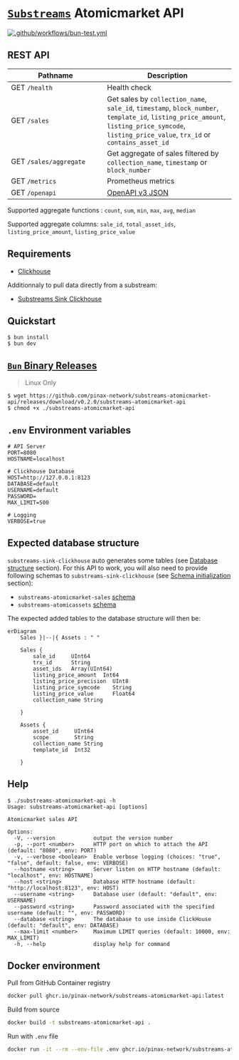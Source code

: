 # [`Substreams`](https://substreams.streamingfast.io/) Atomicmarket API
[![.github/workflows/bun-test.yml](https://github.com/pinax-network/substreams-atomicmarket-api/actions/workflows/bun-test.yml/badge.svg)](https://github.com/pinax-network/substreams-atomicmarket-api/actions/workflows/bun-test.yml)

## REST API

| <div style="width:200px">Pathname</div>| Description           |
|----------------------------------------|-----------------------|
| GET `/health`                          | Health check
| GET `/sales`                           | Get sales by `collection_name`, `sale_id`, `timestamp`, `block_number`, `template_id`, `listing_price_amount`, `listing_price_symcode`, `listing_price_value`, `trx_id` or `contains_asset_id`
| GET `/sales/aggregate`                 | Get aggregate of sales filtered by `collection_name`, `timestamp` or `block_number`
| GET `/metrics`                         | Prometheus metrics
| GET `/openapi`                         | [OpenAPI v3 JSON](https://spec.openapis.org/oas/v3.0.0)

Supported aggregate functions : `count`, `sum`, `min`, `max`, `avg`, `median`

Supported aggregate columns: `sale_id`, `total_asset_ids`, `listing_price_amount`, `listing_price_value`

## Requirements

- [Clickhouse](https://clickhouse.com/)

Additionnaly to pull data directly from a substream:
- [Substreams Sink Clickhouse](https://github.com/pinax-network/substreams-sink-clickhouse/)

## Quickstart
```console
$ bun install
$ bun dev
```

## [`Bun` Binary Releases](https://github.com/pinax-network/substreams-sink-websockets/releases)

> Linux Only

```console
$ wget https://github.com/pinax-network/substreams-atomicmarket-api/releases/download/v0.2.0/substreams-atomicmarket-api
$ chmod +x ./substreams-atomicmarket-api
```

## `.env` Environment variables

```env
# API Server
PORT=8080
HOSTNAME=localhost

# Clickhouse Database
HOST=http://127.0.0.1:8123
DATABASE=default
USERNAME=default
PASSWORD=
MAX_LIMIT=500

# Logging
VERBOSE=true
```
## Expected database structure
`substreams-sink-clickhouse` auto generates some tables (see [Database structure](https://github.com/pinax-network/substreams-sink-clickhouse#database-structure) section).
For this API to work, you will also need to provide following schemas to `substreams-sink-clickhouse` (see [Schema initialization](https://github.com/pinax-network/substreams-sink-clickhouse#schema-initialization) section):
- `substreams-atomicmarket-sales` [schema](https://github.com/pinax-network/substreams-atomicmarket-sales/blob/develop/schema.sql)
- `substreams-atomicassets` [schema](https://github.com/pinax-network/substreams-atomicassets/blob/master/schema.sql)
  
The expected added tables to the database structure will then be:
```mermaid
erDiagram
    Sales }|--|{ Assets : " "

    Sales {
        sale_id     UInt64
        trx_id      String
        asset_ids   Array(UInt64)
        listing_price_amount  Int64
        listing_price_precision  UInt8
        listing_price_symcode    String
        listing_price_value      Float64
        collection_name String

    }

    Assets {
        asset_id     UInt64
        scope        String
        collection_name String
        template_id  Int32

    }
```
## Help

```console
$ ./substreams-atomicmarket-api -h
Usage: substreams-atomicmarket-api [options]

Atomicmarket sales API

Options:
  -V, --version            output the version number
  -p, --port <number>      HTTP port on which to attach the API (default: "8080", env: PORT)
  -v, --verbose <boolean>  Enable verbose logging (choices: "true", "false", default: false, env: VERBOSE)
  --hostname <string>      Server listen on HTTP hostname (default: "localhost", env: HOSTNAME)
  --host <string>          Database HTTP hostname (default: "http://localhost:8123", env: HOST)
  --username <string>      Database user (default: "default", env: USERNAME)
  --password <string>      Password associated with the specified username (default: "", env: PASSWORD)
  --database <string>      The database to use inside ClickHouse (default: "default", env: DATABASE)
  --max-limit <number>     Maximum LIMIT queries (default: 10000, env: MAX_LIMIT)
  -h, --help               display help for command
```

## Docker environment

Pull from GitHub Container registry
```bash
docker pull ghcr.io/pinax-network/substreams-atomicmarket-api:latest
```

Build from source
```bash
docker build -t substreams-atomicmarket-api .
```

Run with `.env` file
```bash
docker run -it --rm --env-file .env ghcr.io/pinax-network/substreams-atomicmarket-api
```
